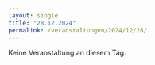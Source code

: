 ```yaml
---
layout: single
title: "28.12.2024"
permalink: /veranstaltungen/2024/12/28/
---
```


Keine Veranstaltung an diesem Tag.
